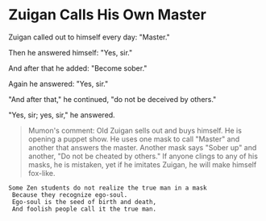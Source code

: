 # Zuigan Calls His Own Master

Zuigan called out to himself every day: "Master."

Then he answered himself: "Yes, sir."

And after that he added: "Become sober."

Again he answered: "Yes, sir."

"And after that," he continued, "do not be deceived by others."

"Yes, sir; yes, sir," he answered.

> Mumon's comment: Old Zuigan sells out and buys himself. He is opening a puppet show. He uses one mask to call "Master" and another that answers the master. Another mask says "Sober up" and another, "Do not be cheated by others." If anyone clings to any of his masks, he is mistaken,  yet if he imitates Zuigan, he will make himself fox-like.

```
Some Zen students do not realize the true man in a mask
 Because they recognize ego-soul.
 Ego-soul is the seed of birth and death,
 And foolish people call it the true man.
```
